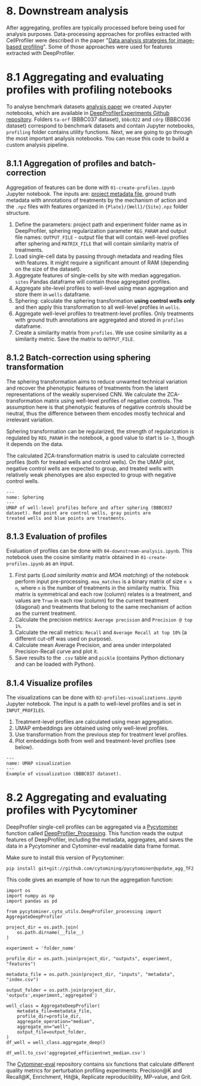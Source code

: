 # 8. Downstream analysis

After aggregating, profiles are typically processed before being used for analysis purposes. 
Data-processing approaches for profiles extracted with CellProfiler were described in the paper 
"[Data analysis strategies for image-based profiling](https://doi.org/10.1038/nmeth.4397)". 
Some of those approaches were used for features extracted with DeepProfiler.

# 8.1 Aggregating and evaluating profiles with profiling notebooks

To analyse benchmark datasets [analysis paper](https://www.biorxiv.org/content/10.1101/2022.08.12.503783v1.full) we created 
Jupyter notebooks, which are available in [DeepProfilerExperiments Github repository](https://github.com/broadinstitute/DeepProfilerExperiments). 
Folders `ta-orf` (BBBC037 dataset), `bbbc022` and `cdrp` (BBBC036 dataset) correspond to benchmark datasets and contain 
Jupyter notebooks, `profiling` folder contains utility functions. Next, we are going to go through the most important 
analysis notebooks. You can reuse this code to build a custom analysis pipeline.


## 8.1.1 Aggregation of profiles and batch-correction

Aggregation of features can be done with `01-create-profiles.ipynb` Jupyter notebook. The inputs are: [project metadata 
file](https://cytomining.github.io/DeepProfiler-handbook/docs/04-metadata.html#the-metadata-file), ground truth metadata 
with annotations of treatments by the mechanism of action and the `.npz` files with features  organized in 
`{Plate}/{Well}/{Site}.npz` folder structure. 

1. Define the parameters: project path and experiment folder name as in DeepProfiler, sphering regularization parameter `REG_PARAM` and 
   output file names: `OUTPUT_FILE` - output file that will contain well-level profiles after sphering and `MATRIX_FILE` that will contain similarity matrix of treatments.
2. Load single-cell data by passing through metadata and reading files with features. It might require a significant amount of RAM (depending on the size of the dataset).
3. Aggregate features of single-cells by site with median aggregation. `sites` Pandas dataframe will contain those aggregated profiles.
4. Aggregate site-level profiles to well-level using mean aggregation and store them in `wells` dataframe. 
5. Sphering: calculate the sphering transformation **using control wells only** and then apply this transformation to all well-level profiles in `wells`.
6. Aggregate well-level profiles to treatment-level profiles. Only treatments with ground truth annotations are aggregated and stored in `profiles` dataframe.
7. Create a similarity matrix from `profiles`. We use cosine similarity as a similarity metric. Save the matrix to `OUTPUT_FILE`.

## 8.1.2 Batch-correction using sphering transformation

The sphering transformation aims to reduce unwanted technical variation and recover the phenotypic features of treatments from
the latent representations of the weakly supervised CNN. We calculate the ZCA-transformation matrix using well-level profiles 
of negative controls. The assumption here is that phenotypic features of negative controls should be neutral, thus the 
difference between them encodes mostly technical and irrelevant variation.

Sphering transformation can be regularized, the strength of regularization is regulated by `REG_PARAM` in the notebook, 
a good value to start is `1e-3`, though it depends on the data. 

The calсulated ZCA-transformation matrix is used to calculate corrected profiles (both for treated wells and control
wells). On the UMAP plot, negative control wells are expected to group, and treated wells 
with relatively weak phenotypes are also expected to group with negative control wells.


```{figure} images/sphering.png
---
name: Sphering
---
UMAP of well-level profiles before and after sphering (BBBC037 dataset). Red point are control wells, gray points are
treated wells and blue points are treatments.
```

## 8.1.3 Evaluation of profiles

Evaluation of profiles can be done with `04-downstream-analysis.ipynb`. This notebook uses the cosine similarity matrix 
obtained in `01-create-profiles.ipynb` as an input. 
1. First parts (*Load similarity matrix* and *MOA matching*) of the notebook perform input pre-processing. `moa_matches` 
   is a binary matrix of size `n x n`, where `n` is the number of treatments in the similarity matrix. This matrix is symmetrical 
   and each row (column) relates is a treatment, and values are `True` in each row (column) for the current treatment (diagonal) 
   and treatments that belong to the same mechanism of action as the current treatment.
2. Calculate the precision metrics: `Average precision` and `Precision @ top 1%`. 
3. Calculate the recall metrics: `Recall` and `Average Recall at top 10%` (a different cut-off was used on purpose). 
4. Calculate mean Average Precision, and area under interpolated Precision-Recall curve and plot it. 
5. Save results to the `.csv` table and `pickle` (contains Python dictionary and can be loaded with Python).

## 8.1.4 Visualize profiles

The visualizations can be done with `02-profiles-visualizations.ipynb` Jupyter notebook. The input is a path to 
well-level profiles and is set in `INPUT_PROFILES`. 

1. Treatment-level profiles are calculated using mean aggregation.
2. UMAP embeddings are obtained using only well-level profiles.
3. Use transformation from the previous step for treatment level profiles.
4. Plot embeddings both from well and treatment-level profiles (see below).

```{figure} images/visualize_profiles.png
---
name: UMAP visualization
---
Example of visualization (BBBC037 dataset).
```

# 8.2 Aggregating and evaluating profiles with Pycytominer

DeepProfiler single-cell profiles can be aggregated via a [Pycytominer](https://github.com/cytomining/pycytominer) 
function called [DeepProfiler_Processing](https://github.com/cytomining/pycytominer/blob/master/pycytominer/cyto_utils/DeepProfiler_processing.py). 
This function reads the output features of DeepProfiler, including the metadata, aggregates, and saves the data in a Pycytominer 
and Cytominer-eval readable data frame format.

Make sure to install this version of Pycytominer:


```
pip install git+git://github.com/cytomining/pycytominer@update_agg_TF2
```

This code gives an example of how to run the aggregation function:
```
import os
import numpy as np
import pandas as pd

from pycytominer.cyto_utils.DeepProfiler_processing import AggregateDeepProfiler

project_dir = os.path.join(
    os.path.dirname(__file__)
)

experiment = 'folder_name'

profile_dir = os.path.join(project_dir, "outputs", experiment, "features")

metadata_file = os.path.join(project_dir, "inputs", "metadata", "index.csv")

output_folder = os.path.join(project_dir, 'outputs',experiment,'aggregated')

well_class = AggregateDeepProfiler(
    metadata_file=metadata_file,
    profile_dir=profile_dir,
    aggregate_operation="median",
    aggregate_on="well",
    output_file=output_folder,
)
df_well = well_class.aggregate_deep()

df_well.to_csv('aggregated_efficientnet_median.csv')
```

The [Cytominer-eval](https://github.com/cytomining/cytominer-eval) repository contains six functions that calculate different 
quality metrics for perturbation profiling experiments: Precision@K and Recall@K, Enrichment, Hit@k, Replicate reproducibility, 
MP-value, and Grit.
